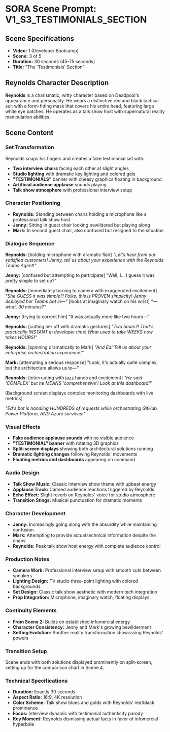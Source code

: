# SORA Scene Prompt: V1_S3_TESTIMONIALS_SECTION

## **Scene Specifications**
- **Video:** 1 (Developer Bootcamp)
- **Scene:** 3 of 5
- **Duration:** 30 seconds (45-75 seconds)
- **Title:** "The 'Testimonials' Section"

## **Reynolds Character Description**
**Reynolds** is a charismatic, witty character based on Deadpool's appearance and personality. He wears a distinctive red and black tactical suit with a form-fitting mask that covers his entire head, featuring large white eye patches. He operates as a talk show host with supernatural reality manipulation abilities.

## **Scene Content**

### **Set Transformation**
Reynolds snaps his fingers and creates a fake testimonial set with:
- **Two interview chairs** facing each other at slight angles
- **Studio lighting** with dramatic key lighting and colored gels
- **"TESTIMONIALS"** banner with cheesy graphics floating in background
- **Artificial audience applause** sounds playing
- **Talk show atmosphere** with professional interview setup

### **Character Positioning**
- **Reynolds:** Standing between chairs holding a microphone like a professional talk show host
- **Jenny:** Sitting in guest chair looking bewildered but playing along
- **Mark:** In second guest chair, also confused but resigned to the situation

### **Dialogue Sequence**

**Reynolds:** [holding microphone with dramatic flair]
*"Let's hear from our satisfied customers! Jenny, tell us about your experience with the Reynolds Teams Agent!"*

**Jenny:** [confused but attempting to participate]
"Well, I... I guess it was pretty simple to set up?"

**Reynolds:** [immediately turning to camera with exaggerated excitement]
*"She GUESS it was simple?! Folks, this is PROVEN simplicity! Jenny deployed her Teams bot in—"* [looks at imaginary watch on his wrist] *"—what, 30 minutes?"*

**Jenny:** [trying to correct him]
"It was actually more like two hours—"

**Reynolds:** [cutting her off with dramatic gestures]
*"Two hours?! That's practically INSTANT in developer time! What used to take WEEKS now takes HOURS!"*

**Reynolds:** [spinning dramatically to Mark]
*"And Ed! Tell us about your enterprise orchestration experience!"*

**Mark:** [attempting a serious response]
"Look, it's actually quite complex, but the architecture allows us to—"

**Reynolds:** [interrupting with jazz hands and excitement]
*"He said 'COMPLEX' but he MEANS 'comprehensive'! Look at this dashboard!"*

[Background screen displays complex monitoring dashboards with live metrics]

*"Ed's bot is handling HUNDREDS of requests while orchestrating GitHub, Power Platform, AND Azure services!"*

### **Visual Effects**
- **Fake audience applause sounds** with no visible audience
- **"TESTIMONIAL" banner** with rotating 3D graphics
- **Split-screen displays** showing both architectural solutions running
- **Dramatic lighting changes** following Reynolds' movements
- **Floating metrics and dashboards** appearing on command

### **Audio Design**
- **Talk Show Music:** Classic interview show theme with upbeat energy
- **Applause Track:** Canned audience reactions triggered by Reynolds
- **Echo Effect:** Slight reverb on Reynolds' voice for studio atmosphere
- **Transition Stings:** Musical punctuation for dramatic moments

### **Character Development**
- **Jenny:** Increasingly going along with the absurdity while maintaining confusion
- **Mark:** Attempting to provide actual technical information despite the chaos
- **Reynolds:** Peak talk show host energy with complete audience control

### **Production Notes**
- **Camera Work:** Professional interview setup with smooth cuts between speakers
- **Lighting Design:** TV studio three-point lighting with colored backgrounds
- **Set Design:** Classic talk show aesthetic with modern tech integration
- **Prop Integration:** Microphone, imaginary watch, floating displays

### **Continuity Elements**
- **From Scene 2:** Builds on established infomercial energy
- **Character Consistency:** Jenny and Mark's growing bewilderment
- **Setting Evolution:** Another reality transformation showcasing Reynolds' powers

### **Transition Setup**
Scene ends with both solutions displayed prominently on split-screen, setting up for the comparison chart in Scene 4.

### **Technical Specifications**
- **Duration:** Exactly 30 seconds
- **Aspect Ratio:** 16:9, 4K resolution
- **Color Scheme:** Talk show blues and golds with Reynolds' red/black prominence
- **Focus:** Interview dynamic with testimonial authenticity parody
- **Key Moment:** Reynolds dismissing actual facts in favor of infomercial hyperbole